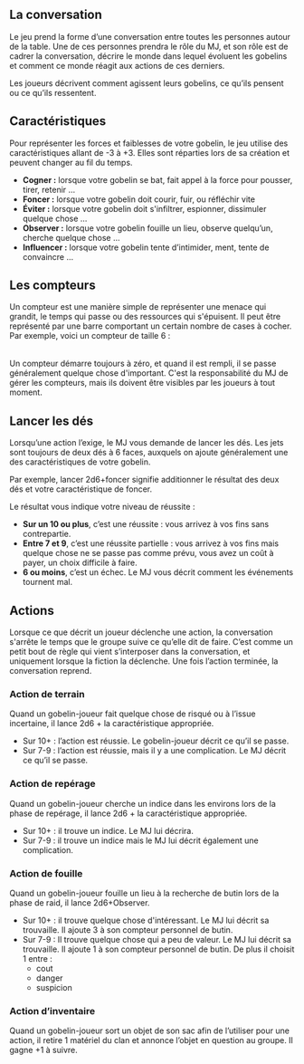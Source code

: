 ## La conversation

Le jeu prend la forme d’une conversation entre toutes les personnes autour de la table. Une de ces personnes prendra le rôle du MJ, et son rôle est de cadrer la conversation, décrire le monde dans lequel évoluent les gobelins et comment ce monde réagit aux actions de ces derniers.

Les joueurs décrivent comment agissent leurs gobelins, ce qu’ils pensent ou ce qu’ils ressentent.
## Caractéristiques

Pour représenter les forces et faiblesses de votre gobelin, le jeu utilise des caractéristiques allant de -3 à +3. Elles sont réparties lors de sa création et peuvent changer au fil du temps.

- **Cogner :** lorsque votre gobelin se bat, fait appel à la force pour pousser, tirer, retenir …
- **Foncer :** lorsque votre gobelin doit courir, fuir, ou réfléchir vite
- **Éviter :** lorsque votre gobelin doit s'infiltrer, espionner, dissimuler quelque chose …
- **Observer :** lorsque votre gobelin fouille un lieu, observe quelqu’un, cherche quelque chose …
- **Influencer :** lorsque votre gobelin tente d’intimider, ment, tente de convaincre …
## Les compteurs

Un compteur est une manière simple de représenter une menace qui grandit, le temps qui passe ou des ressources qui s'épuisent. Il peut être représenté par une barre comportant un certain nombre de cases à cocher. Par exemple, voici un compteur de taille 6 :

|     |     |     |     |     |     |
| --- | --- | --- | --- | --- | --- |
Un compteur démarre toujours à zéro, et quand il est rempli, il se passe généralement quelque chose d'important. C'est la responsabilité du MJ de gérer les compteurs, mais ils doivent être visibles par les joueurs à tout moment.
## Lancer les dés

Lorsqu’une action l’exige, le MJ vous demande de lancer les dés. Les jets sont toujours de deux dés à 6 faces, auxquels on ajoute généralement une des caractéristiques de votre gobelin.

Par exemple, lancer 2d6+foncer signifie additionner le résultat des deux dés et votre caractéristique de foncer.  

Le résultat vous indique votre niveau de réussite : 

- **Sur un 10 ou plus**, c’est une réussite : vous arrivez à vos fins sans contrepartie.
- **Entre 7 et 9**, c’est une réussite partielle : vous arrivez à vos fins mais quelque chose ne se passe pas comme prévu, vous avez un coût à payer, un choix difficile à faire.
- **6 ou moins**, c’est un échec. Le MJ vous décrit comment les événements tournent mal.
## Actions

Lorsque ce que décrit un joueur déclenche une action, la conversation s'arrête le temps que le groupe suive ce qu’elle dit de faire. C’est comme un petit bout de règle qui vient s’interposer dans la conversation, et uniquement lorsque la fiction la déclenche. Une fois l’action terminée, la conversation reprend.
### Action de terrain

Quand un gobelin-joueur fait quelque chose de risqué ou à l’issue incertaine, il lance 2d6 + la caractéristique appropriée.

- Sur 10+ : l’action est réussie. Le gobelin-joueur décrit ce qu’il se passe.
- Sur 7-9 : l’action est réussie, mais il y a une complication. Le MJ décrit ce qu’il se passe.
### Action de repérage

Quand un gobelin-joueur cherche un indice dans les environs lors de la phase de repérage, il lance 2d6 + la caractéristique appropriée.

- Sur 10+ : il trouve un indice. Le MJ lui décrira.
- Sur 7-9 : il trouve un indice mais le MJ lui décrit également une complication.
### Action de fouille

Quand un gobelin-joueur fouille un lieu à la recherche de butin lors de la phase de raid, il lance 2d6+Observer.

- Sur 10+ : il trouve quelque chose d'intéressant. Le MJ lui décrit sa trouvaille. Il ajoute 3 à son compteur personnel de butin.
- Sur 7-9 : Il trouve quelque chose qui a peu de valeur. Le MJ lui décrit sa trouvaille. Il ajoute 1 à son compteur personnel de butin. De plus il choisit 1 entre :
	- cout
	- danger
	- suspicion
### Action d’inventaire

Quand un gobelin-joueur sort un objet de son sac afin de l’utiliser pour une action, il retire 1 matériel du clan et annonce l’objet en question au groupe. Il gagne +1 à suivre.